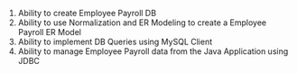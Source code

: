1. Ability to create Employee Payroll DB 
2. Ability to use Normalization and ER Modeling to create a Employee
Payroll ER Model
3. Ability to implement DB Queries
using MySQL Client
4. Ability to manage Employee Payroll
data from the Java Application using
JDBC